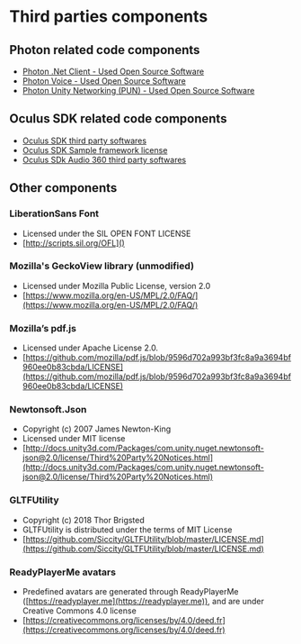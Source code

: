 # Third parties components
## Photon related code components

* [Photon .Net Client - Used Open Source Software](OSS-.NET_Client_SDKs.pdf) 
* [Photon Voice - Used Open Source Software](https://doc.photonengine.com/docs/content/OSS-Photon_Voice.pdf)
* [Photon Unity Networking (PUN) - Used Open Source Software](https://doc.photonengine.com/docs/content/OSS-PUN.pdf) 

## Oculus SDK related code components

* [Oculus SDK third party softwares](files/OculusSDK_NOTICE.txt)
* [Oculus SDK Sample framework license](files/SampleFramework_license.txt)
* [Oculus SDk Audio 360 third party softwares](files/Audio360_ThirdPartyNotices.txt)

## Other components
### LiberationSans Font
* Licensed under the SIL OPEN FONT LICENSE
* [http://scripts.sil.org/OFL]()

### Mozilla's GeckoView library (unmodified)
* Licensed under Mozilla Public License, version 2.0
* [https://www.mozilla.org/en-US/MPL/2.0/FAQ/](https://www.mozilla.org/en-US/MPL/2.0/FAQ/)

### Mozilla’s pdf.js
* Licensed under Apache License 2.0.
* [https://github.com/mozilla/pdf.js/blob/9596d702a993bf3fc8a9a3694bf960ee0b83cbda/LICENSE](https://github.com/mozilla/pdf.js/blob/9596d702a993bf3fc8a9a3694bf960ee0b83cbda/LICENSE) 

### Newtonsoft.Json
* Copyright (c) 2007 James Newton-King
* Licensed under MIT license
* [http://docs.unity3d.com/Packages/com.unity.nuget.newtonsoft-json@2.0/license/Third%20Party%20Notices.html](http://docs.unity3d.com/Packages/com.unity.nuget.newtonsoft-json@2.0/license/Third%20Party%20Notices.html)

### GLTFUtility
* Copyright (c) 2018 Thor Brigsted
* GLTFUtility is distributed under the terms of MIT License
* [https://github.com/Siccity/GLTFUtility/blob/master/LICENSE.md](https://github.com/Siccity/GLTFUtility/blob/master/LICENSE.md)

### ReadyPlayerMe avatars
* Predefined avatars are generated through ReadyPlayerMe ([https://readyplayer.me](https://readyplayer.me)), and are under Creative Commons 4.0 license
* [https://creativecommons.org/licenses/by/4.0/deed.fr](https://creativecommons.org/licenses/by/4.0/deed.fr)

